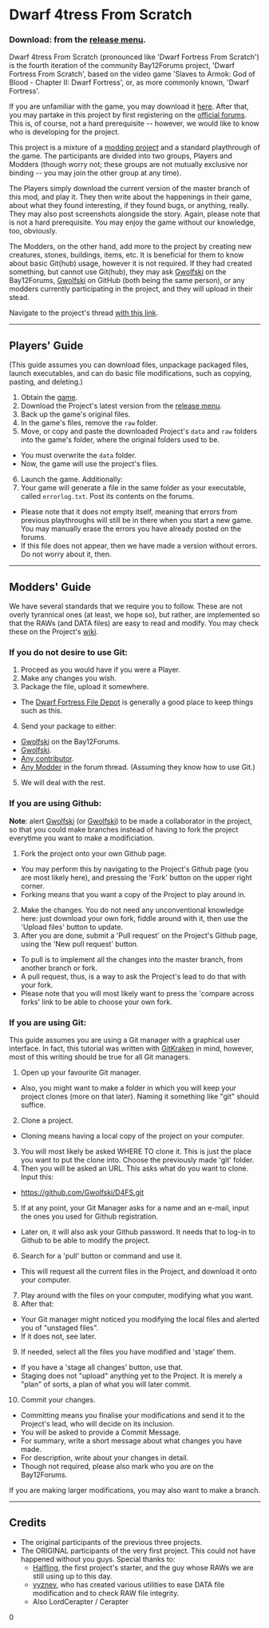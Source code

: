 # Dwarf 4tress From Scratch
### Download: from the [release menu](https://github.com/Gwolfski/D4FS/releases).

Dwarf 4tress From Scratch (pronounced like 'Dwarf Fortress From Scratch') is the fourth iteration of the community Bay12Forums project, 'Dwarf Fortress From Scratch', based on the video game 'Slaves to Armok: God of Blood - Chapter II: Dwarf Fortress', or, as more commonly known, 'Dwarf Fortress'.

If you are unfamiliar with the game, you may download it [here][1]. After that, you may partake in this project by first registering on the [official forums][2]. This is, of course, not a hard prerequisite -- however, we would like to know who is developing for the project.

This project is a mixture of a [modding project](http://dwarffortresswiki.org/index.php/DF2014:Modding_guide) and a standard playthrough of the game. The participants are divided into two groups, Players and Modders (though worry not; these groups are not mutually exclusive nor binding -- you may join the other group at any time). 

The Players simply download the current version of the master branch of this mod, and play it. They then write about the happenings in their game, about what they found interesting, if they found bugs, or anything, really. They may also post screenshots alongside the story.
Again, please note that is not a hard prerequisite. You may enjoy the game without our knowledge, too, obviously.

The Modders, on the other hand, add more to the project by creating new creatures, stones, buildings, items, etc. It is beneficial for them to know about basic Git(hub) usage, however it is not required. If they had created something, but cannot use Git(hub), they may ask [Gwolfski](http://www.bay12forums.com/smf/index.php?action=profile;area=summary;u=110835) on the Bay12Forums, [Gwolfski](https://github.com/Gwolfski) on GitHub (both being the same person), or any modders currently participating in the project, and they will upload in their stead.

Navigate to the project's thread [with this link][3].

---

## Players' Guide
(This guide assumes you can download files, unpackage packaged files, launch executables, and can do basic file modifications, such as copying, pasting, and deleting.)

1. Obtain the [game][1].
2. Download the Project's latest version from the [release menu](https://github.com/Gwolfski/D4FS/releases).
3. Back up the game's original files.
4. In the game's files, remove the `raw` folder.
5. Move, or copy and paste the downloaded Project's `data` and `raw` folders into the game's folder, where the original folders used to be.
  + You must overwrite the `data` folder.
  + Now, the game will use the project's files.
6. Launch the game.
Additionally:
7. Your game will generate a file in the same folder as your executable, called `errorlog.txt`. Post its contents on the forums.
  + Please note that it does not empty itself, meaning that errors from previous playthroughs will still be in there when you start a new game. You may manually erase the errors you have already posted on the forums.
  + If this file does not appear, then we have made a version without errors. Do not worry about it, then.

---

## Modders' Guide
We have several standards that we require you to follow. These are not overly tyrannical ones (at least, we hope so), but rather, are implemented so that the RAWs (and DATA files) are easy to read and modify. You may check these on the Project's [wiki](https://github.com/Gwolfski/D4FS/wiki).

### If you do not desire to use Git:

1. Proceed as you would have if you were a Player.
2. Make any changes you wish.
3. Package the file, upload it somewhere.
  + The [Dwarf Fortress File Depot](http://dffd.bay12games.com/index.php) is generally a good place to keep things such as this.
4. Send your package to either:
  + [Gwolfski](http://www.bay12forums.com/smf/index.php?action=profile;u=110835) on the Bay12Forums.
  + [Gwolfski](https://github.com/Gwolfski).
  + [Any contributor](https://github.com/Gwolfski/D4FS/graphs/contributors).
  + [Any Modder][3] in the forum thread. (Assuming they know how to use Git.)
5. We will deal with the rest.

### If you are using Github:
**Note**: alert [Gwolfski](http://www.bay12forums.com/smf/index.php?action=profile;u=110835) (or [Gwolfski](https://github.com/Gwolfski)) to be made a collaborator in the project, so that you could make branches instead of having to fork the project everytime you want to make a modificiation.

1. Fork the project onto your own Github page.
  + You may perform this by navigating to the Project's Github page (you are most likely here), and pressing the 'Fork' button on the upper right corner.
  + Forking means that you want a copy of the Project to play around in.
2. Make the changes. You do not need any unconventional knowledge here: just download your own fork, fiddle around with it, then use the 'Upload files' button to update.
3. After you are done, submit a 'Pull request' on the Project's Github page, using the 'New pull request' button.
  + To pull is to implement all the changes into the master branch, from another branch or fork.
  + A pull request, thus, is a way to ask the Project's lead to do that with your fork.
  + Please note that you will most likely want to press the 'compare across forks' link to be able to choose your own fork.

### If you are using Git:
This guide assumes you are using a Git manager with a graphical user interface. In fact, this tutorial was written with [GitKraken](https://www.gitkraken.com/) in mind, however, most of this writing should be true for all Git managers.

1. Open up your favourite Git manager.
  + Also, you might want to make a folder in which you will keep your project clones (more on that later). Naming it something like "git" should suffice.
2. Clone a project.
  + Cloning means having a local copy of the project on your computer.
3. You will most likely be asked WHERE TO clone it. This is just the place you want to put the clone into. Choose the previously made 'git' folder.
4. Then you will be asked an URL. This asks what do you want to clone. Input this:
  + https://github.com/Gwolfski/D4FS.git
5. If at any point, your Git Manager asks for a name and an e-mail, input the ones you used for Github registration.
  + Later on, it will also ask your Github password. It needs that to log-in to Github to be able to modify the project.
6. Search for a 'pull' button or command and use it.
  + This will request all the current files in the Project, and download it onto your computer.
7. Play around with the files on your computer, modifying what you want.
8. After that:
  + Your Git manager might noticed you modifying the local files and alerted you of "unstaged files".
  + If it does not, see later.
9. If needed, select all the files you have modified and 'stage' them.
  + If you have a 'stage all changes' button, use that.
  + Staging does not "upload" anything yet to the Project. It is merely a "plan" of sorts, a plan of what you will later commit.
10. Commit your changes.
  + Committing means you finalise your modifications and send it to the Project's lead, who will decide on its inclusion.
  + You will be asked to provide a Commit Message.
  + For summary, write a short message about what changes you have made.
  + For description, write about your changes in detail.
  + Though not required, please also mark who you are on the Bay12Forums.

If you are making larger modifications, you may also want to make a branch.

---

## Credits
+ The original participants of the previous three projects.
+ The ORIGINAL participants of the very first project. This could not have happened without you guys. Special thanks to:
  + [Halfling](http://www.bay12forums.com/smf/index.php?action=profile;u=93250), the first project's starter, and the guy whose RAWs we are still using up to this day.
  + [vyznev](http://www.bay12forums.com/smf/index.php?action=profile;u=21867), who has created various utilities to ease DATA file modification and to check RAW file integrity.
  + Also LordCerapter / Cerapter

[1]: http://www.bay12games.com/dwarves/
[2]: http://www.bay12forums.com/smf/index.php
[3]: http://www.bay12forums.com/smf/index.php?topic=160947.0 "The Project's Forum Thread"

0
